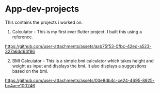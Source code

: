 # App-dev-projects

This contains the projects i worked on.

1. Calculator - This is my first ever flutter project. I built this using a reference.


https://github.com/user-attachments/assets/aab75f53-0fbc-42ed-a523-327a6dd64f86

2. BMI Calculator - This is a simple bmi calculator which takes height and weight as input and displays the bmi. It also displays a suggestions based on the bmi.


https://github.com/user-attachments/assets/00e8db4c-ce24-4695-8925-bc4aee100246

